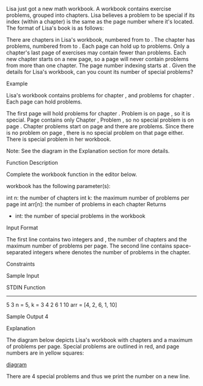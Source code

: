 ﻿Lisa just got a new math workbook. A workbook contains exercise problems, grouped into chapters. Lisa believes a problem to be special if its index (within a chapter) is the same as the page number where it's located. The format of Lisa's book is as follows:

There are  chapters in Lisa's workbook, numbered from  to .
The  chapter has  problems, numbered from  to .
Each page can hold up to  problems. Only a chapter's last page of exercises may contain fewer than  problems.
Each new chapter starts on a new page, so a page will never contain problems from more than one chapter.
The page number indexing starts at .
Given the details for Lisa's workbook, can you count its number of special problems?

Example

Lisa's workbook contains  problems for chapter , and  problems for chapter . Each page can hold  problems.

The first page will hold  problems for chapter . Problem  is on page , so it is special. Page  contains only Chapter , Problem , so no special problem is on page . Chapter  problems start on page  and there are  problems. Since there is no problem  on page , there is no special problem on that page either. There is  special problem in her workbook.

Note: See the diagram in the Explanation section for more details.

Function Description

Complete the workbook function in the editor below.

workbook has the following parameter(s):

int n: the number of chapters
int k: the maximum number of problems per page
int arr[n]: the number of problems in each chapter
Returns
- int: the number of special problems in the workbook

Input Format

The first line contains two integers  and , the number of chapters and the maximum number of problems per page.
The second line contains  space-separated integers  where  denotes the number of problems in the  chapter.

Constraints

Sample Input

STDIN       Function
-----       --------
5 3         n = 5, k = 3
4 2 6 1 10  arr = [4, 2, 6, 1, 10]

Sample Output
4

Explanation

The diagram below depicts Lisa's workbook with  chapters and a maximum of  problems per page. Special problems are outlined in red, and page numbers are in yellow squares:

[diagram](workbook.png)

There are 4 special problems and thus we print the number  on a new line.